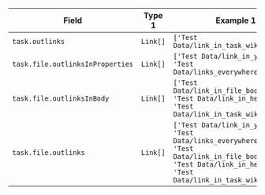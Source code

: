 <!-- placeholder to force blank line before included text -->

| Field | Type 1 | Example 1 |
| ----- | ----- | ----- |
| `task.outlinks` | `Link[]` | `['Test Data/link_in_task_wikilink.md']` |
| `task.file.outlinksInProperties` | `Link[]` | `['Test Data/link_in_yaml.md', 'Test Data/links_everywhere.md']` |
| `task.file.outlinksInBody` | `Link[]` | `['Test Data/link_in_file_body.md', 'Test Data/link_in_heading.md', 'Test Data/link_in_task_wikilink.md']` |
| `task.file.outlinks` | `Link[]` | `['Test Data/link_in_yaml.md', 'Test Data/links_everywhere.md', 'Test Data/link_in_file_body.md', 'Test Data/link_in_heading.md', 'Test Data/link_in_task_wikilink.md']` |


<!-- placeholder to force blank line after included text -->
